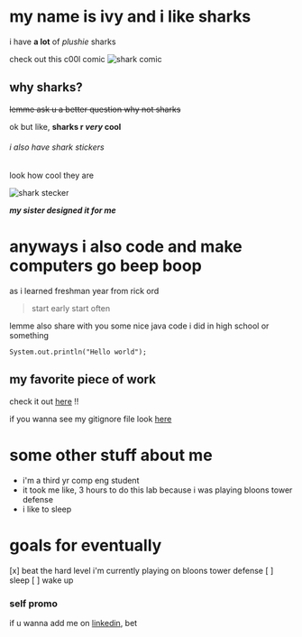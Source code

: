 # my name is ivy and i like sharks
i have **a lot** of *plushie* sharks

check out this c00l comic
![shark comic](https://i.imgur.com/QtfJDxO_d.webp?maxwidth=520&shape=thumb&fidelity=high)

## why sharks?
~~lemme ask u a better question why not sharks~~

ok but like, **sharks r _very_ cool**

###### i also have shark stickers
look how cool they are

![shark stecker](https://scontent-lax3-1.xx.fbcdn.net/v/t1.15752-9/118443056_2702199760027248_4958082789250171781_n.png?_nc_cat=110&ccb=1-3&_nc_sid=ae9488&_nc_ohc=gdq-YdGZL18AX_wlOF2&_nc_ht=scontent-lax3-1.xx&oh=d7fe2f29ee234717dc653192a721a79f&oe=608AB38E)

***my sister designed it for me***

# anyways i also code and make computers go beep boop
as i learned freshman year from rick ord
> start early start often

lemme also share with you some nice java code i did in high school or something
```
System.out.println("Hello world");
```

## my favorite piece of work
check it out [here](https://plsgimme.money/giveaway) !!

if you wanna see my gitignore file look [here](.gitignore)

# some other stuff about me
- i'm a third yr comp eng student
- it took me like, 3 hours to do this lab because i was playing bloons tower defense
- i like to sleep

# goals for eventually
 [x] beat the hard level i'm currently playing on bloons tower defense
 [ ] sleep
 [ ] wake up

### self promo
if u wanna add me on [linkedin](https://www.linkedin.com/in/ivychxn/), bet
